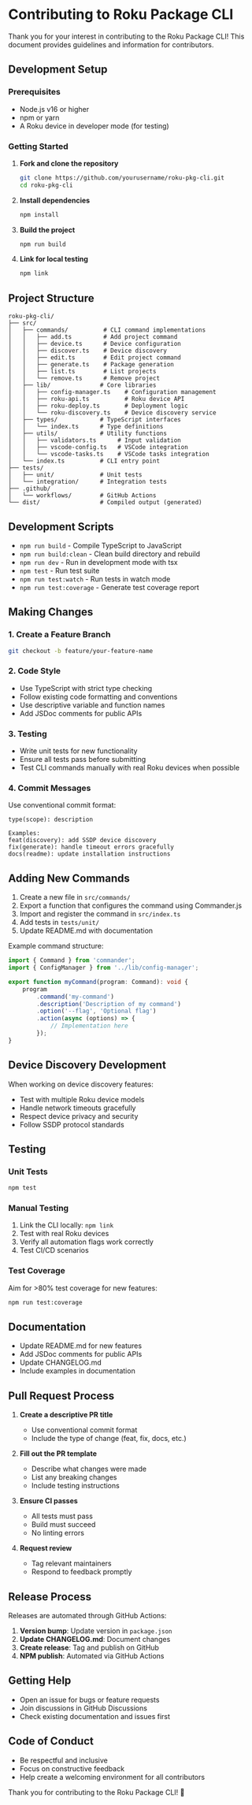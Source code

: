 # Contributing to Roku Package CLI

Thank you for your interest in contributing to the Roku Package CLI! This document provides guidelines and information for contributors.

## Development Setup

### Prerequisites

- Node.js v16 or higher
- npm or yarn
- A Roku device in developer mode (for testing)

### Getting Started

1. **Fork and clone the repository**
   ```bash
   git clone https://github.com/yourusername/roku-pkg-cli.git
   cd roku-pkg-cli
   ```

2. **Install dependencies**
   ```bash
   npm install
   ```

3. **Build the project**
   ```bash
   npm run build
   ```

4. **Link for local testing**
   ```bash
   npm link
   ```

## Project Structure

```
roku-pkg-cli/
├── src/
│   ├── commands/          # CLI command implementations
│   │   ├── add.ts         # Add project command
│   │   ├── device.ts      # Device configuration
│   │   ├── discover.ts    # Device discovery
│   │   ├── edit.ts        # Edit project command
│   │   ├── generate.ts    # Package generation
│   │   ├── list.ts        # List projects
│   │   └── remove.ts      # Remove project
│   ├── lib/              # Core libraries
│   │   ├── config-manager.ts    # Configuration management
│   │   ├── roku-api.ts          # Roku device API
│   │   ├── roku-deploy.ts       # Deployment logic
│   │   └── roku-discovery.ts    # Device discovery service
│   ├── types/            # TypeScript interfaces
│   │   └── index.ts      # Type definitions
│   ├── utils/            # Utility functions
│   │   ├── validators.ts      # Input validation
│   │   ├── vscode-config.ts   # VSCode integration
│   │   └── vscode-tasks.ts    # VSCode tasks integration
│   └── index.ts          # CLI entry point
├── tests/
│   ├── unit/             # Unit tests
│   └── integration/      # Integration tests
├── .github/
│   └── workflows/        # GitHub Actions
└── dist/                 # Compiled output (generated)
```

## Development Scripts

- `npm run build` - Compile TypeScript to JavaScript
- `npm run build:clean` - Clean build directory and rebuild
- `npm run dev` - Run in development mode with tsx
- `npm test` - Run test suite
- `npm run test:watch` - Run tests in watch mode
- `npm run test:coverage` - Generate test coverage report

## Making Changes

### 1. Create a Feature Branch

```bash
git checkout -b feature/your-feature-name
```

### 2. Code Style

- Use TypeScript with strict type checking
- Follow existing code formatting and conventions
- Use descriptive variable and function names
- Add JSDoc comments for public APIs

### 3. Testing

- Write unit tests for new functionality
- Ensure all tests pass before submitting
- Test CLI commands manually with real Roku devices when possible

### 4. Commit Messages

Use conventional commit format:

```
type(scope): description

Examples:
feat(discovery): add SSDP device discovery
fix(generate): handle timeout errors gracefully
docs(readme): update installation instructions
```

## Adding New Commands

1. Create a new file in `src/commands/`
2. Export a function that configures the command using Commander.js
3. Import and register the command in `src/index.ts`
4. Add tests in `tests/unit/`
5. Update README.md with documentation

Example command structure:

```typescript
import { Command } from 'commander';
import { ConfigManager } from '../lib/config-manager';

export function myCommand(program: Command): void {
    program
        .command('my-command')
        .description('Description of my command')
        .option('--flag', 'Optional flag')
        .action(async (options) => {
            // Implementation here
        });
}
```

## Device Discovery Development

When working on device discovery features:

- Test with multiple Roku device models
- Handle network timeouts gracefully
- Respect device privacy and security
- Follow SSDP protocol standards

## Testing

### Unit Tests

```bash
npm test
```

### Manual Testing

1. Link the CLI locally: `npm link`
2. Test with real Roku devices
3. Verify all automation flags work correctly
4. Test CI/CD scenarios

### Test Coverage

Aim for >80% test coverage for new features:

```bash
npm run test:coverage
```

## Documentation

- Update README.md for new features
- Add JSDoc comments for public APIs
- Update CHANGELOG.md
- Include examples in documentation

## Pull Request Process

1. **Create a descriptive PR title**
   - Use conventional commit format
   - Include the type of change (feat, fix, docs, etc.)

2. **Fill out the PR template**
   - Describe what changes were made
   - List any breaking changes
   - Include testing instructions

3. **Ensure CI passes**
   - All tests must pass
   - Build must succeed
   - No linting errors

4. **Request review**
   - Tag relevant maintainers
   - Respond to feedback promptly

## Release Process

Releases are automated through GitHub Actions:

1. **Version bump**: Update version in `package.json`
2. **Update CHANGELOG.md**: Document changes
3. **Create release**: Tag and publish on GitHub
4. **NPM publish**: Automated via GitHub Actions

## Getting Help

- Open an issue for bugs or feature requests
- Join discussions in GitHub Discussions
- Check existing documentation and issues first

## Code of Conduct

- Be respectful and inclusive
- Focus on constructive feedback
- Help create a welcoming environment for all contributors

Thank you for contributing to the Roku Package CLI! 🚀